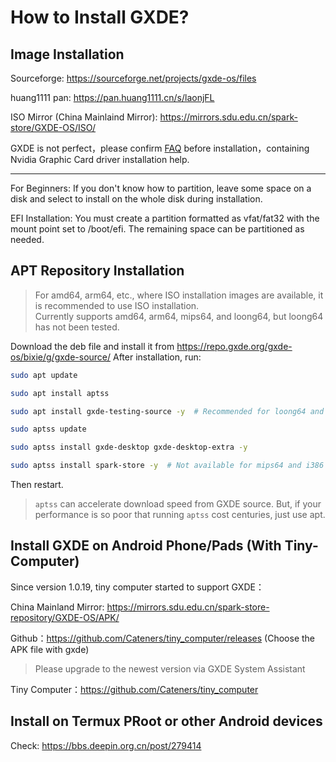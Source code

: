 # How to Install GXDE?
## Image Installation


Sourceforge: https://sourceforge.net/projects/gxde-os/files

huang1111 pan: https://pan.huang1111.cn/s/laonjFL

ISO Mirror (China Mainlaind Mirror): https://mirrors.sdu.edu.cn/spark-store/GXDE-OS/ISO/


GXDE is not perfect，please confirm [FAQ](faq.md) before installation，containing Nvidia Graphic Card driver installation help. 

---

For Beginners: If you don't know how to partition, leave some space on a disk and select to install on the whole disk during installation.

EFI Installation: You must create a partition formatted as vfat/fat32 with the mount point set to /boot/efi. The remaining space can be partitioned as needed.

## APT Repository Installation
> For amd64, arm64, etc., where ISO installation images are available, it is recommended to use ISO installation.  
> Currently supports amd64, arm64, mips64, and loong64, but loong64 has not been tested.

Download the deb file and install it from https://repo.gxde.org/gxde-os/bixie/g/gxde-source/
After installation, run:

```bash
sudo apt update

sudo apt install aptss

sudo apt install gxde-testing-source -y  # Recommended for loong64 and riscv64 users,

sudo aptss update

sudo aptss install gxde-desktop gxde-desktop-extra -y

sudo aptss install spark-store -y  # Not available for mips64 and i386 users

```

Then restart.

> `aptss` can accelerate download speed from GXDE source. But, if your performance is so poor that running `aptss` cost centuries, just use apt.

## Install GXDE on Android Phone/Pads (With Tiny-Computer)
Since version 1.0.19, tiny computer started to support GXDE：

China Mainland Mirror: https://mirrors.sdu.edu.cn/spark-store-repository/GXDE-OS/APK/   

Github：https://github.com/Cateners/tiny_computer/releases  (Choose the APK file with gxde)

> Please upgrade to the newest version via GXDE System Assistant

Tiny Computer：https://github.com/Cateners/tiny_computer  

## Install on Termux PRoot or other Android devices

Check: https://bbs.deepin.org.cn/post/279414
